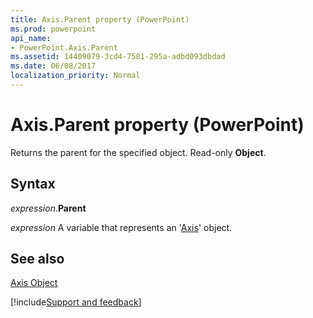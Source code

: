 ```yaml
---
title: Axis.Parent property (PowerPoint)
ms.prod: powerpoint
api_name:
- PowerPoint.Axis.Parent
ms.assetid: 14409079-3cd4-7581-295a-adbd093dbdad
ms.date: 06/08/2017
localization_priority: Normal
---
```



# Axis.Parent property (PowerPoint)

Returns the parent for the specified object. Read-only  **Object**.


## Syntax

_expression_.**Parent**

_expression_ A variable that represents an '[Axis](PowerPoint.Axis.md)' object.


## See also


[Axis Object](PowerPoint.Axis.md)

[!include[Support and feedback](~/includes/feedback-boilerplate.md)]